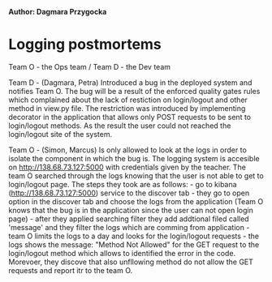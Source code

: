 **Author: Dagmara Przygocka**
# Logging postmortems

Team O - the Ops team / Team D - the Dev team

Team D - (Dagmara, Petra) 
Introduced a bug in the deployed system and notifies Team O. The bug will be a result of the enforced quality gates rules which complained about the lack of restiction on login/logout and other method in view.py file. The restriction was introduced by implementing decorator in the application that allows only POST requests to be sent to login/logout methods. As the result the user could not reached the login/logout site of the system. 

Team O - (Simon, Marcus) 
Is only allowed to look at the logs in order to isolate the component in which the bug is. The logging system is accesible on http://138.68.73.127:5000 with credentials given by the teacher. The team O searched through the logs knowing that the user is not able to get to login/logout page. The steps they took are as follows:
    - go to kibana (http://138.68.73.127:5000) service to the discover tab
    - they go to open option in the discover tab and choose the logs from the application (Team O knows that the bug is in the application since the user can not open login page)
    - after they applied searching filter they add addtional filed called 'message' and they filter the logs which are comming from application
    - team O limits the logs to a day and looks for the login/logout requests
    - the logs shows the message: "Method Not Allowed" for the GET request to the login/logout method which allows to identified the error in the code. Morevoer, they discove that also unfllowing method do not allow the GET requests and report itr to the team O.



